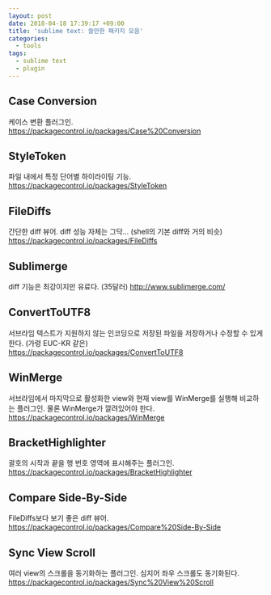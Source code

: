 ```yaml
---
layout: post
date: 2018-04-18 17:39:17 +09:00
title: 'sublime text: 쓸만한 패키지 모음'
categories:
  - tools
tags:
  - sublime text
  - plugin
---
```



## Case Conversion
케이스 변환 플러그인.
https://packagecontrol.io/packages/Case%20Conversion

## StyleToken
파일 내에서 특정 단어별 하이라이팅 기능.
https://packagecontrol.io/packages/StyleToken

## File​Diffs
간단한 diff 뷰어. diff 성능 자체는 그닥... (shell의 기본 diff와 거의 비슷)
https://packagecontrol.io/packages/FileDiffs

## Sublimerge
diff 기능은 최강이지만 유료다. (35달러)
http://www.sublimerge.com/

## ConvertToUTF8
서브라임 텍스트가 지원하지 않는 인코딩으로 저장된 파일을 저장하거나 수정할 수 있게 한다. (가령 EUC-KR 같은)
https://packagecontrol.io/packages/ConvertToUTF8

## WinMerge
서브라임에서 마지막으로 활성화한 view와 현재 view를 WinMerge를 실행해 비교하는 플러그인. 물론 WinMerge가 깔려있어야 한다.
https://packagecontrol.io/packages/WinMerge

## Bracket​Highlighter
괄호의 시작과 끝을 행 번호 영역에 표시해주는 플러그인.
https://packagecontrol.io/packages/BracketHighlighter

## Compare Side-By-Side
FileDiffs보다 보기 좋은 diff 뷰어.
https://packagecontrol.io/packages/Compare%20Side-By-Side

## Sync View Scroll
여러 view의 스크롤을 동기화하는 플러그인. 심지어 좌우 스크롤도 동기화된다.
https://packagecontrol.io/packages/Sync%20View%20Scroll
